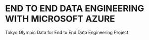 # END TO END DATA ENGINEERING WITH MICROSOFT AZURE
Tokyo Olympic Data for End to End Data Engineering Project
